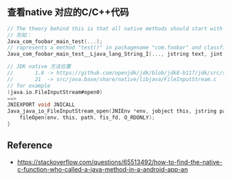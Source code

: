 

## 查看native 对应的C/C++代码
```c
// The theory behind this is that all native methods should start with "Java_" and continue by the rest of package name.
// 形如：
Java_com_foobar_main_test(...);
// rapresents a method "test()" in packagename "com.foobar" and classfile "main". Overloaded methods could have their signature after the method name like:
Java_com_foobar_main_test__Ljava_lang_String_I(..., jstring text, jint integer);

// JDK native 方法位置
//       1.8 -> https://github.com/openjdk/jdk/blob/jdk8-b117/jdk/src/share/native/java/io/FileInputStream.c
//       21  -> src/java.base/share/native/libjava/FileInputStream.c
// for example
(java.io.FileInputStream#open0)
==> 
JNIEXPORT void JNICALL
Java_java_io_FileInputStream_open(JNIEnv *env, jobject this, jstring path) {
    fileOpen(env, this, path, fis_fd, O_RDONLY);
}
```

## Reference
* https://stackoverflow.com/questions/65513492/how-to-find-the-native-c-function-who-called-a-java-method-in-a-android-app-an